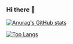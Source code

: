 ### Hi there 👋

[![Anurag's GitHub stats](https://github-readme-stats.vercel.app/api?username=kasapvictor&hide=contribs&show_icons=true)](https://github.com/kasapvictor/kasapvictor)

[![Top Langs](https://github-readme-stats.vercel.app/api/top-langs/?username=kasapvictor&layout=compact&hide_border=true)](https://github.com/kasapvictor/)

